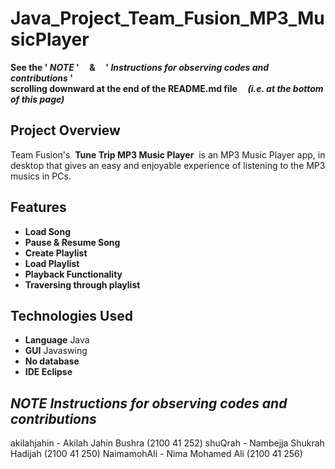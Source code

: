 # Java_Project_Team_Fusion_MP3_MusicPlayer
**See the    '  _NOTE_  '   &nbsp;&nbsp;&nbsp; & &nbsp;&nbsp;&nbsp;   '  _Instructions for observing codes and contributions_  '<br>scrolling downward at the end of the README.md file &nbsp;&nbsp;&nbsp; _(i.e. at the bottom of this page)_**
## Project Overview
Team Fusion's &nbsp;**Tune Trip MP3 Music Player**&nbsp; is an MP3 Music Player app, in desktop that gives an easy and enjoyable experience of listening to the MP3 musics in PCs.

## Features
- **Load Song** 
- **Pause & Resume Song** 
- **Create Playlist**
- **Load Playlist** 
- **Playback Functionality** 
- **Traversing through playlist**

## Technologies Used
- **Language** Java
- **GUI** Javaswing
- **No database**
- **IDE Eclipse**

## _NOTE_ _Instructions for observing codes and contributions_ 
akilahjahin - Akilah Jahin Bushra (2100 41 252)
shuQrah - Nambejja Shukrah Hadijah (2100 41 250)
NaimamohAli - Nima Mohamed Ali (2100 41 256)
